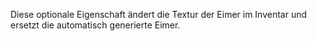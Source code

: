 Diese optionale Eigenschaft ändert die Textur der Eimer im Inventar und ersetzt die automatisch generierte Eimer.